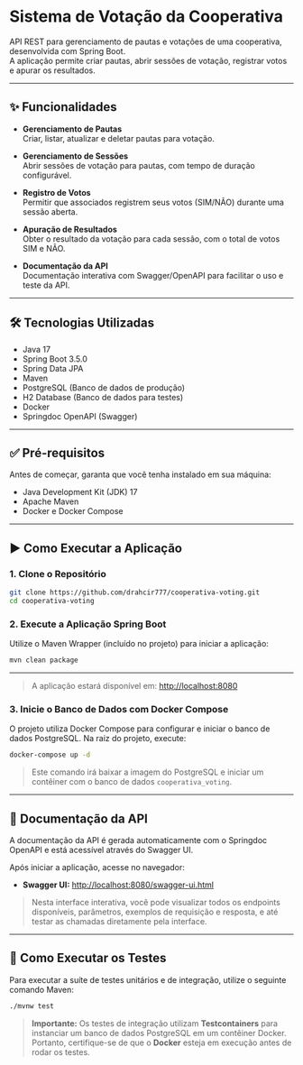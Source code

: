 # Sistema de Votação da Cooperativa

API REST para gerenciamento de pautas e votações de uma cooperativa, desenvolvida com Spring Boot.  
A aplicação permite criar pautas, abrir sessões de votação, registrar votos e apurar os resultados.

---

## ✨ Funcionalidades

- **Gerenciamento de Pautas**  
  Criar, listar, atualizar e deletar pautas para votação.

- **Gerenciamento de Sessões**  
  Abrir sessões de votação para pautas, com tempo de duração configurável.

- **Registro de Votos**  
  Permitir que associados registrem seus votos (SIM/NÃO) durante uma sessão aberta.

- **Apuração de Resultados**  
  Obter o resultado da votação para cada sessão, com o total de votos SIM e NÃO.

- **Documentação da API**  
  Documentação interativa com Swagger/OpenAPI para facilitar o uso e teste da API.

---

## 🛠️ Tecnologias Utilizadas

- Java 17
- Spring Boot 3.5.0
- Spring Data JPA
- Maven
- PostgreSQL (Banco de dados de produção)
- H2 Database (Banco de dados para testes)
- Docker
- Springdoc OpenAPI (Swagger)

---

## ✅ Pré-requisitos

Antes de começar, garanta que você tenha instalado em sua máquina:

- Java Development Kit (JDK) 17
- Apache Maven
- Docker e Docker Compose

---

## ▶️ Como Executar a Aplicação

### 1. Clone o Repositório

```bash
git clone https://github.com/drahcir777/cooperativa-voting.git
cd cooperativa-voting
```

### 2. Execute a Aplicação Spring Boot

Utilize o Maven Wrapper (incluído no projeto) para iniciar a aplicação:

```bash
mvn clean package
```

---

> A aplicação estará disponível em: [http://localhost:8080](http://localhost:8080)

### 3. Inicie o Banco de Dados com Docker Compose

O projeto utiliza Docker Compose para configurar e iniciar o banco de dados PostgreSQL. Na raiz do projeto, execute:

```bash
docker-compose up -d
```

> Este comando irá baixar a imagem do PostgreSQL e iniciar um contêiner com o banco de dados `cooperativa_voting`.

---

## 📄 Documentação da API

A documentação da API é gerada automaticamente com o Springdoc OpenAPI e está acessível através do Swagger UI.

Após iniciar a aplicação, acesse no navegador:

- **Swagger UI:** [http://localhost:8080/swagger-ui.html](http://localhost:8080/swagger-ui.html)

> Nesta interface interativa, você pode visualizar todos os endpoints disponíveis, parâmetros, exemplos de requisição e resposta, e até testar as chamadas diretamente pela interface.

---

## 🧪 Como Executar os Testes

Para executar a suíte de testes unitários e de integração, utilize o seguinte comando Maven:

```bash
./mvnw test
```

> **Importante:** Os testes de integração utilizam **Testcontainers** para instanciar um banco de dados PostgreSQL em um contêiner Docker. Portanto, certifique-se de que o **Docker** esteja em execução antes de rodar os testes.



